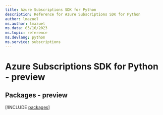 ```yaml
---
title: Azure Subscriptions SDK for Python
description: Reference for Azure Subscriptions SDK for Python
author: lmazuel
ms.author: lmazuel
ms.data: 03/16/2023
ms.topic: reference
ms.devlang: python
ms.service: subscriptions
---
```

# Azure Subscriptions SDK for Python - preview
## Packages - preview
[!INCLUDE [packages](subscriptions-index.md)]